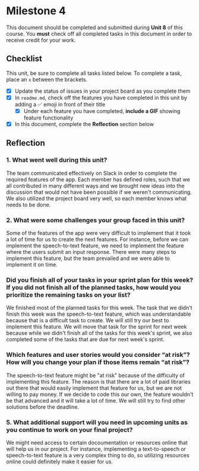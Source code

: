 # Milestone 4

This document should be completed and submitted during **Unit 8** of this course. You **must** check off all completed tasks in this document in order to receive credit for your work.

## Checklist

This unit, be sure to complete all tasks listed below. To complete a task, place an `x` between the brackets.

- [x] Update the status of issues in your project board as you complete them
- [x] In `readme.md`, check off the features you have completed in this unit by adding a ✅ emoji in front of their title
  - [x] Under each feature you have completed, **include a GIF** showing feature functionality
- [x] In this document, complete the **Reflection** section below

## Reflection

### 1. What went well during this unit?
The team communicated effectively on Slack in order to complete the required features of the app. Each member has defined roles, such that we all contributed in many different ways and we brought new ideas into the discussion that would not have been possible if we weren't communicating. We also utilized the project board very well, so each member knows what needs to be done.

### 2. What were some challenges your group faced in this unit?
Some of the features of the app were very difficult to implement that it took a lot of time for us to create the next features. For instance, before we can implement the speech-to-text feature, we need to implement the feature where the users submit an input response. There were many steps to implement this feature, but the team prevailed and we were able to implement it on time.

### Did you finish all of your tasks in your sprint plan for this week? If you did not finish all of the planned tasks, how would you prioritize the remaining tasks on your list?
We finished most of the planned tasks for this week. The task that we didn't finish this week was the speech-to-text feature, which was understandable because that is a difficult task to create. We will still try our best to implement this feature. We will move that task for the sprint for next week because while we didn't finish all of the tasks for this week's sprint, we also completed some of the tasks that are due for next week's sprint.

### Which features and user stories would you consider “at risk”? How will you change your plan if those items remain “at risk”?
The speech-to-text feature might be "at risk" because of the difficulty of implementing this feature. The reason is that there are a lot of paid libraries out there that would easily implement that feature for us, but we are not willing to pay money. If we decide to code this our own, the feature wouldn't be that advanced and it will take a lot of time. We will still try to find other solutions before the deadline.

### 5. What additional support will you need in upcoming units as you continue to work on your final project?
We might need access to certain docoumentation or resources online that will help us in our project. For instance, implementing a text-to-speech or speech-to-text feature is a very complex thing to do, so utilizing resources online could definitely make it easier for us.
